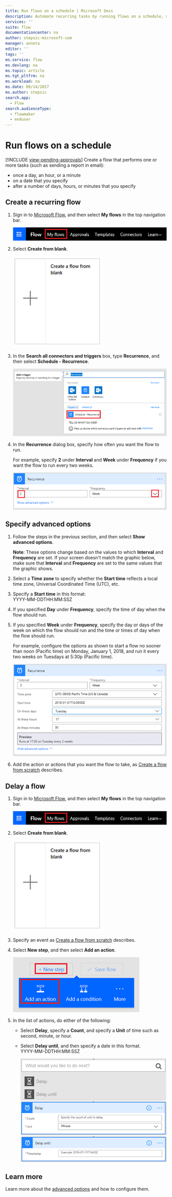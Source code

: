 ```yaml
---
title: Run flows on a schedule | Microsoft Docs
description: Automate recurring tasks by running flows on a schedule, such as every day or every hour.
services: ''
suite: flow
documentationcenter: na
author: stepsic-microsoft-com
manager: anneta
editor: ''
tags: ''
ms.service: flow
ms.devlang: na
ms.topic: article
ms.tgt_pltfrm: na
ms.workload: na
ms.date: 09/14/2017
ms.author: stepsic
search.app: 
  - Flow
search.audienceType: 
  - flowmaker
  - enduser
---
```

# Run flows on a schedule
[!INCLUDE [view-pending-approvals](includes/cc-rebrand.md)]
Create a flow that performs one or more tasks (such as sending a report in email):

* once a day, an hour, or a minute
* on a date that you specify
* after a number of days, hours, or minutes that you specify

## Create a recurring flow
1. Sign in to [Microsoft Flow](https://flow.microsoft.com), and then select **My flows** in the top navigation bar.
   
    ![My flows option](./media/run-scheduled-tasks/create-flow.png)
2. Select **Create from blank**.
   
    ![Create a flow from blank](./media/run-scheduled-tasks/create-from-blank.png)
3. In the **Search all connectors and triggers** box, type **Recurrence**, and then select **Schedule - Recurrence**.
   
    ![Find recurrence trigger](./media/run-scheduled-tasks/select-recurrence.png)
4. In the **Recurrence** dialog box, specify how often you want the flow to run.
   
    For example, specify **2** under **Interval** and **Week** under **Frequency** if you want the flow to run every two weeks.
   
    ![Specify recurrence](./media/run-scheduled-tasks/specify-recurrence.png)

## Specify advanced options
1. Follow the steps in the previous section, and then select **Show advanced options**.
   
    **Note**: These options change based on the values to which **Interval** and **Frequency** are set. If your screen doesn't match the graphic below, make sure that **Interval** and **Frequency** are set to the same values that the graphic shows.
2. Select a **Time zone** to specify whether the **Start time** reflects a local time zone, Universal Coordinated Time (UTC), etc.
3. Specify a **Start time** in this format:
   <br>YYYY-MM-DDTHH:MM:SSZ
4. If you specified **Day** under **Frequency**, specify the time of day when the flow should run.
5. If you specified **Week** under **Frequency**, specify the day or days of the week on which the flow should run and the time or times of day when the flow should run.
   
    For example, configure the options as shown to start a flow no sooner than noon (Pacific time) on Monday, January 1, 2018, and run it every two weeks on Tuesdays at 5:30p (Pacific time).
   
    ![Specify advanced options](./media/run-scheduled-tasks/advanced-options.png)
6. Add the action or actions that you want the flow to take, as [Create a flow from scratch](get-started-logic-flow.md) describes.

## Delay a flow
1. Sign in to [Microsoft Flow](https://flow.microsoft.com), and then select **My flows** in the top navigation bar.
   
    ![Create a flow from blank](./media/run-scheduled-tasks/create-flow.png)
2. Select **Create from blank**.
   
    ![Create a flow from blank](./media/run-scheduled-tasks/create-from-blank.png)
3. Specify an event as [Create a flow from scratch](get-started-logic-flow.md) describes.
4. Select **New step**, and then select **Add an action**.
   
    ![Option to add an action to a flow](./media/run-scheduled-tasks/add-action.png)
5. In the list of actions, do either of the following:
   
   * Select **Delay**, specify a **Count**, and specify a **Unit** of time such as second, minute, or hour.
   * Select **Delay until**, and then specify a date in this format.<br>YYYY-MM-DDTHH:MM:SSZ
     
     ![Add a delay](./media/run-scheduled-tasks/add-delay.png)
     ![Specify delay in units of time](./media/run-scheduled-tasks/delay.png)
     ![Specify delay until](./media/run-scheduled-tasks/delay-until.png)

## Learn more

Learn more about the [advanced options](https://docs.microsoft.com/azure/connectors/connectors-native-recurrence) and how to configure them.

